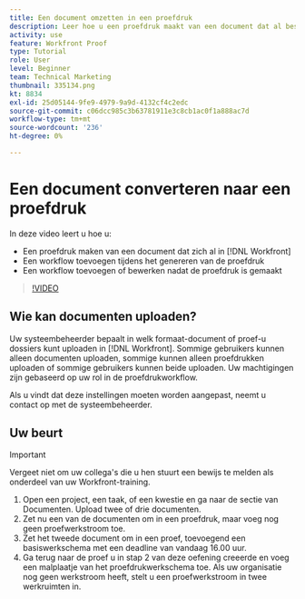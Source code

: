 ```yaml
---
title: Een document omzetten in een proefdruk
description: Leer hoe u een proefdruk maakt van een document dat al bestaat in [!DNL  Workfront], voegt u een workflow toe aan een proefdruk en voegt u na het maken van de proefdruk een workflow toe of bewerkt u deze.
activity: use
feature: Workfront Proof
type: Tutorial
role: User
level: Beginner
team: Technical Marketing
thumbnail: 335134.png
kt: 8834
exl-id: 25d05144-9fe9-4979-9a9d-4132cf4c2edc
source-git-commit: c06dcc985c3b63781911e3c8cb1ac0f1a888ac7d
workflow-type: tm+mt
source-wordcount: '236'
ht-degree: 0%

---
```


# Een document converteren naar een proefdruk

In deze video leert u hoe u:

* Een proefdruk maken van een document dat zich al in [!DNL Workfront]
* Een workflow toevoegen tijdens het genereren van de proefdruk
* Een workflow toevoegen of bewerken nadat de proefdruk is gemaakt

>[!VIDEO](https://video.tv.adobe.com/v/335134/?quality=12)


## Wie kan documenten uploaden?

Uw systeembeheerder bepaalt in welk formaat-document of proef-u dossiers kunt uploaden in [!DNL Workfront]. Sommige gebruikers kunnen alleen documenten uploaden, sommige kunnen alleen proefdrukken uploaden of sommige gebruikers kunnen beide uploaden. Uw machtigingen zijn gebaseerd op uw rol in de proefdrukworkflow.

Als u vindt dat deze instellingen moeten worden aangepast, neemt u contact op met de systeembeheerder.

## Uw beurt

>[!IMPORTANT]
>
>Vergeet niet om uw collega&#39;s die u hen stuurt een bewijs te melden als onderdeel van uw Workfront-training.

1. Open een project, een taak, of een kwestie en ga naar de sectie van Documenten. Upload twee of drie documenten.
1. Zet nu een van de documenten om in een proefdruk, maar voeg nog geen proefwerkstroom toe.
1. Zet het tweede document om in een proef, toevoegend een basiswerkschema met een deadline van vandaag 16.00 uur.
1. Ga terug naar de proef u in stap 2 van deze oefening creeerde en voeg een malplaatje van het proefdrukwerkschema toe. Als uw organisatie nog geen werkstroom heeft, stelt u een proefwerkstroom in twee werkruimten in.


<!--
###Learn more
* Generate a proof for a document
-->
